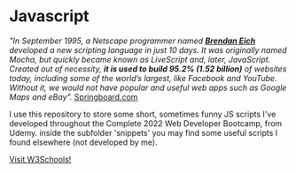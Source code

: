 # Javascript

<em>"In September 1995, a Netscape programmer named <a href = "https://developer.mozilla.org/en-US/docs/Web/JavaScript/About_JavaScript#what_javascript_implementations_are_available" target="_blank"><strong>Brendan Eich</strong></a> developed a new scripting language in just 10 days. It was originally named Mocha, but quickly became known as LiveScript and, later, JavaScript. Created out of necessity, <strong>it is used to build 95.2% (1.52 billion)</strong> of websites today, including some of the world’s largest, like Facebook and YouTube. Without it, we would not have popular and useful web apps such as Google Maps and eBay".</em>
<a href = "https://www.springboard.com/blog/data-science/history-of-javascript/" target="_blank">Springboard.com</a>
 
I use this repository to store some short, sometimes funny JS scripts I've developed throughout the Complete 2022 Web Developer Bootcamp, from Udemy.
inside the subfolder 'snippets' you may find some useful scripts I found elsewhere (not developed by me).

<a href="https://www.w3schools.com/" target="_blank">Visit W3Schools!</a>
